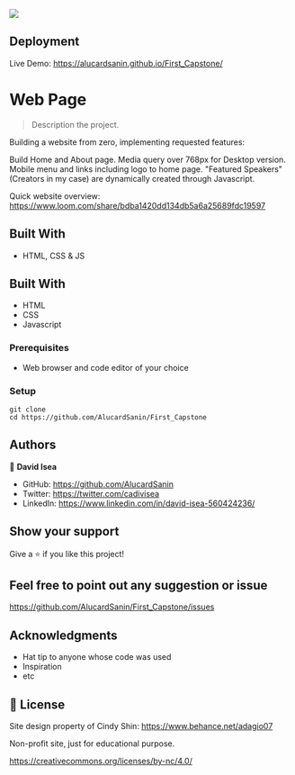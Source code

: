 ![](https://img.shields.io/badge/Microverse-blueviolet)

## Deployment

Live Demo: https://alucardsanin.github.io/First_Capstone/

# Web Page

> Description the project.

Building a website from zero, implementing requested features:

Build Home and About page.
Media query over 768px for Desktop version.
Mobile menu and links including logo to home page.
"Featured Speakers" (Creators in my case) are dynamically created through Javascript.

Quick website overview:
https://www.loom.com/share/bdba1420dd134db5a6a25689fdc19597

## Built With

- HTML, CSS & JS 

## Built With

- HTML
- CSS
- Javascript


### Prerequisites
 - Web browser and code editor of your choice
 
### Setup
~~~
git clone 
cd https://github.com/AlucardSanin/First_Capstone
~~~


## Authors

👤 **David Isea**

- GitHub: https://github.com/AlucardSanin
- Twitter: https://twitter.com/cadivisea
- LinkedIn: https://www.linkedin.com/in/david-isea-560424236/

## Show your support

Give a ⭐️ if you like this project!

## Feel free to point out any suggestion or issue

https://github.com/AlucardSanin/First_Capstone/issues

## Acknowledgments

- Hat tip to anyone whose code was used
- Inspiration
- etc

## 📝 License

Site design property of Cindy Shin: https://www.behance.net/adagio07

Non-profit site, just for educational purpose.

https://creativecommons.org/licenses/by-nc/4.0/